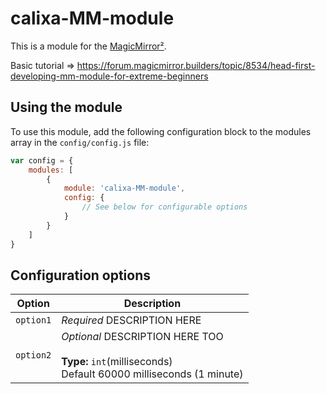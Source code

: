# calixa-MM-module

This is a module for the [MagicMirror²](https://github.com/MichMich/MagicMirror/).

Basic tutorial => https://forum.magicmirror.builders/topic/8534/head-first-developing-mm-module-for-extreme-beginners

## Using the module

To use this module, add the following configuration block to the modules array in the `config/config.js` file:
```js
var config = {
    modules: [
        {
            module: 'calixa-MM-module',
            config: {
                // See below for configurable options
            }
        }
    ]
}
```

## Configuration options

| Option           | Description
|----------------- |-----------
| `option1`        | *Required* DESCRIPTION HERE
| `option2`        | *Optional* DESCRIPTION HERE TOO <br><br>**Type:** `int`(milliseconds) <br>Default 60000 milliseconds (1 minute)
